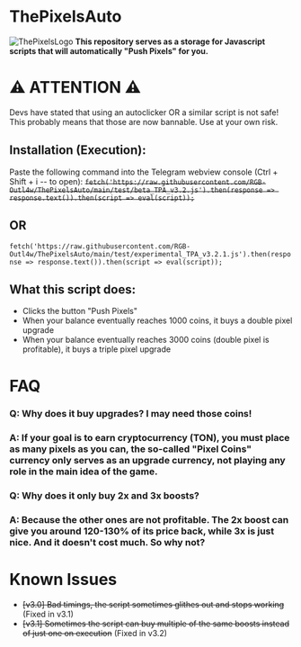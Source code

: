 # ThePixelsAuto
![ThePixelsLogo](https://mirror.xyz/_next/image?url=https%3A%2F%2Fimages.mirror-media.xyz%2Fpublication-images%2FmeaTxrGmWq8Yt_3FTIsoH.png&w=3840&q=75)
  **This repository serves as a storage for Javascript scripts that will automatically "Push Pixels" for you.**

# ⚠️ ATTENTION ⚠️
Devs have stated that using an autoclicker OR a similar script is not safe! This probably means that those are now bannable. Use at your own risk.

## Installation (Execution):
Paste the following command into the Telegram webview console (Ctrl + Shift + i -- to open):
~~`fetch('https://raw.githubusercontent.com/RGB-Outl4w/ThePixelsAuto/main/test/beta_TPA_v3.2.js').then(response => response.text()).then(script => eval(script));`~~
## OR
`fetch('https://raw.githubusercontent.com/RGB-Outl4w/ThePixelsAuto/main/test/experimental_TPA_v3.2.1.js').then(response => response.text()).then(script => eval(script));`

## What this script does:
* Clicks the button "Push Pixels"
* When your balance eventually reaches 1000 coins, it buys a double pixel upgrade
* When your balance eventually reaches 3000 coins (double pixel is profitable), it buys a triple pixel upgrade

# FAQ

### Q: Why does it buy upgrades? I may need those coins!
### A: If your goal is to earn cryptocurrency (TON), you must place as many pixels as you can, the so-called "Pixel Coins" currency only serves as an upgrade currency, not playing any role in the main idea of the game.

### Q: Why does it only buy 2x and 3x boosts?
### A: Because the other ones are not profitable. The 2x boost can give you around 120-130% of its price back, while 3x is just nice. And it doesn't cost much. So why not?

# Known Issues
* ~~[v3.0] Bad timings, the script sometimes glithes out and stops working~~ (Fixed in v3.1)
* ~~[v3.1] Sometimes the script can buy multiple of the same boosts instead of just one on execution~~ (Fixed in v3.2)
